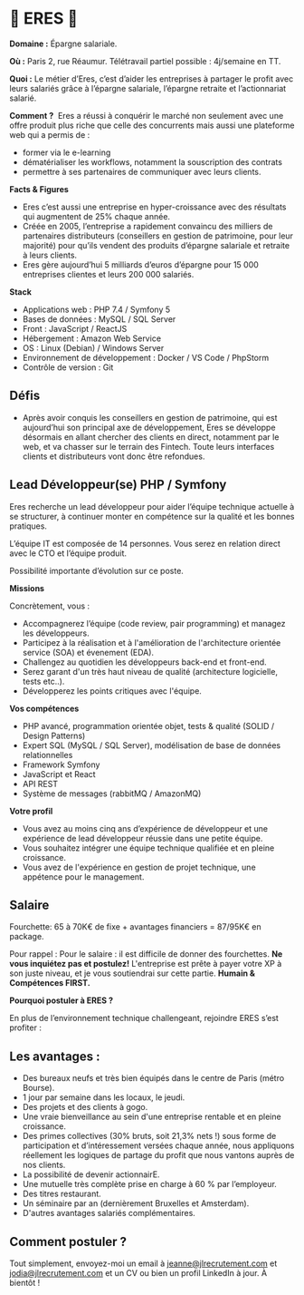 # 💸 ERES 💸

**Domaine :** Épargne salariale.

**Où :** Paris 2, rue Réaumur. Télétravail partiel possible : 4j/semaine en TT.

**Quoi :** Le métier d’Eres, c’est d’aider les entreprises à partager le profit avec leurs salariés grâce à l’épargne salariale, l’épargne retraite et l’actionnariat salarié.

**Comment ?**  Eres a réussi à conquérir le marché non seulement avec une offre produit plus riche que celle des concurrents mais aussi une plateforme web qui a permis de :
* former via le e-learning
* dématérialiser les workflows, notamment la souscription des contrats
* permettre à ses partenaires de communiquer avec leurs clients.

**Facts & Figures**

* Eres c’est aussi une entreprise en hyper-croissance avec des résultats qui augmentent de 25% chaque année.
* Créée en 2005, l’entreprise a rapidement convaincu des milliers de partenaires distributeurs (conseillers en gestion de patrimoine, pour leur majorité) pour qu’ils vendent des produits d’épargne salariale et retraite à leurs clients.
* Eres gère aujourd’hui 5 milliards d’euros d’épargne pour 15 000 entreprises clientes et leurs 200 000 salariés.

**Stack**

* Applications web : PHP 7.4 / Symfony 5
* Bases de données : MySQL / SQL Server
* Front : JavaScript / ReactJS
* Hébergement : Amazon Web Service
* OS : Linux (Debian) / Windows Server
* Environnement de développement : Docker / VS Code / PhpStorm
* Contrôle de version : Git

## Défis

* Après avoir conquis les conseillers en gestion de patrimoine, qui est aujourd’hui son principal axe de développement, Eres se développe désormais en allant chercher des clients en direct, notamment par le web, et va chasser sur le terrain des Fintech. Toute leurs interfaces clients et distributeurs vont donc être refondues.


## Lead Développeur(se) PHP / Symfony

Eres recherche un lead développeur pour aider l’équipe technique actuelle à se structurer, à continuer monter en compétence sur la qualité et les bonnes pratiques.

L’équipe IT est composée de 14 personnes. Vous serez en relation direct avec le CTO et l’équipe produit. 

Possibilité importante d’évolution sur ce poste.

**Missions**

Concrètement, vous :

* Accompagnerez l’équipe (code review, pair programming) et managez les développeurs.
* Participez à la réalisation et à l'amélioration de l'architecture orientée service (SOA) et évenement (EDA).
* Challengez au quotidien les développeurs back-end et front-end.
* Serez garant d'un très haut niveau de qualité (architecture logicielle, tests etc..).
* Développerez les points critiques avec l'équipe.

**Vos compétences**

* PHP avancé, programmation orientée objet, tests & qualité (SOLID / Design Patterns)
* Expert SQL (MySQL / SQL Server), modélisation de base de données relationnelles
* Framework Symfony
* JavaScript et React 
* API REST
* Système de messages (rabbitMQ / AmazonMQ)

**Votre profil**

* Vous avez au moins cinq ans d’expérience de développeur et une expérience de lead développeur réussie dans une petite équipe.
* Vous souhaitez intégrer une équipe technique qualifiée et en pleine croissance.
* Vous avez de l'expérience en gestion de projet technique, une appétence pour le management.

## Salaire

Fourchette: 65 à 70K€ de fixe + avantages financiers = 87/95K€ en package.

Pour rappel :  Pour le salaire : il est difficile de donner des fourchettes. **Ne vous inquiétez pas et postulez!** L'entreprise est prête à payer votre XP à son juste niveau, et je vous soutiendrai sur cette partie. **Humain & Compétences FIRST.**

**Pourquoi postuler à ERES ?**

En plus de l’environnement technique challengeant, rejoindre ERES s’est profiter :

## Les avantages :

* Des bureaux neufs et très bien équipés dans le centre de Paris (métro Bourse).
* 1 jour par semaine dans les locaux, le jeudi.
* Des projets et des clients à gogo.
* Une vraie bienveillance au sein d'une entreprise rentable et en pleine croissance.
* Des primes collectives (30% bruts, soit 21,3% nets !) sous forme de participation et d’intéressement versées chaque année, nous appliquons réellement les logiques de partage du profit que nous vantons auprès de nos clients.
* La possibilité de devenir actionnairE.
* Une mutuelle très complète prise en charge à 60 % par l’employeur.
* Des titres restaurant.
* Un séminaire par an (dernièrement Bruxelles et Amsterdam).
* D'autres avantages salariés complémentaires.

## Comment postuler ?

Tout simplement, envoyez-moi un email à jeanne@jlrecrutement.com et jodia@jlrecrutement.com et un CV ou bien un profil LinkedIn à jour. À bientôt !